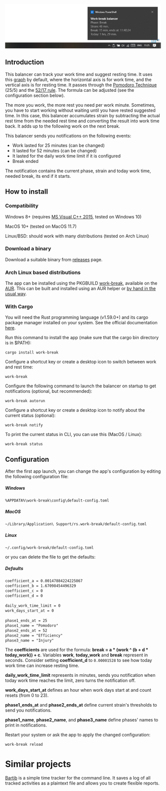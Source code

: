 ![work-break](screenshot.png)

## Introduction
This balancer can track your work time and suggest resting time. It uses this [graph](https://www.desmos.com/calculator/duqezlkow8) by default,
where the horizontal axis is for work time, and the vertical axis is for resting time. It passes through the [Pomodoro Technique](https://en.wikipedia.org/wiki/Pomodoro_Technique) (25/5) and the [52/17 rule](https://en.wikipedia.org/wiki/52/17_rule). The formula can be adjusted (see the configuration section below).

The more you work, the more rest you need per work minute. Sometimes, you have to start working without waiting until you have rested suggested time. In this case, this balancer accumulates strain by subtracting the actual rest time from the needed rest time and converting the result into work time back. It adds up to the following work on the next break.

This balancer sends you notifications on the following events:
* Work lasted for 25 minutes (can be changed)
* It lasted for 52 minutes (can be changed)
* It lasted for the daily work time limit if it is configured
* Break ended

The notification contains the current phase, strain and today work time, needed break, its end if it starts.

## How to install

<a href="https://www.softpedia.com/get/Others/Home-Education/work-break.shtml"><img style="float: right;" src="https://www.softpedia.com/_img/softpedia_100_free.png?2023_1" alt="" /></a>

### Compatibility

Windows 8+ (requires [MS Visual C++ 2015](https://www.microsoft.com/en-us/download/details.aspx?id=52685), tested on Windows 10)

MacOS 10+ (tested on MacOS 11.7)

Linux/BSD: should work with many distributions (tested on Arch Linux)

### Download a binary

Download a suitable binary from [releases](https://github.com/ShadoySV/work-break/releases) page.

### Arch Linux based distributions

The app can be installed using the PKGBUILD [work-break](https://aur.archlinux.org/packages/work-break), available on the [AUR](https://wiki.archlinux.org/index.php/Arch_User_Repository). This can be built and installed using an AUR helper or [by hand in the usual way](https://wiki.archlinux.org/title/Arch_User_Repository#Installing_and_upgrading_packages).

### With Cargo

You will need the Rust programming language (v1.59.0+) and its cargo package manager installed on your system. See the official documentation [here](https://www.rust-lang.org/tools/install).

Run this command to install the app (make sure that the cargo bin directory is in $PATH):
```
cargo install work-break
```

Configure a shortcut key or create a desktop icon to switch between work and rest time:
```
work-break
```

Configure the following command to launch the balancer on startup to get notifications (optional, but recommended):
```
work-break autorun
```

Configure a shortcut key or create a desktop icon to notify about the current status (optional):
```
work-break notify
```

To print the current status in CLI, you can use this (MacOS / Linux):
```
work-break status
```

## Configuration
After the first app launch, you can change the app's configuration by editing the following configuration file:

##### Windows
```
%APPDATA%\work-break\config\default-config.toml
```

##### MacOS
```
~/Library/Application\ Support/rs.work-break/default-config.toml
```
##### Linux
```
~/.config/work-break/default-config.toml
```
or you can delete the file to get the defaults:

##### Defaults
```
coefficient_a = 0.00147884224225867
coefficient_b = 1.67098454496329
coefficient_c = 0
coefficient_d = 0

daily_work_time_limit = 0
work_days_start_at = 0

phase1_ends_at = 25
phase1_name = "Pomodoro"
phase2_ends_at = 52
phase2_name = "Efficiency"
phase3_name = "Injury"

```
The **coefficients** are used for the formula: **break = a * (work ^ (b + d * today_work)) + c**. Variables **work**, **today_work** and **break** represent in seconds. Consider setting **coefficient_d** to `0.00001528` to see how today work time can increase resting time.

**daily_work_time_limit** represents in minutes, sends you notification when today work time reaches the limit, zero turns the notification off.

**work_days_start_at** defines an hour when work days start at and count resets (from 0 to 23).

**phase1_ends_at** and **phase2_ends_at** define current strain's thresholds to send you notifications.

**phase1_name**, **phase2_name**, and **phase3_name** define phases' names to print in notifications.

Restart your system or ask the app to apply the changed configuration:

```
work-break reload
```

# Similar projects

[Bartib](https://github.com/nikolassv/bartib) is a simple time tracker for the command line. It saves a log of all tracked activities as a plaintext file and allows you to create flexible reports.
